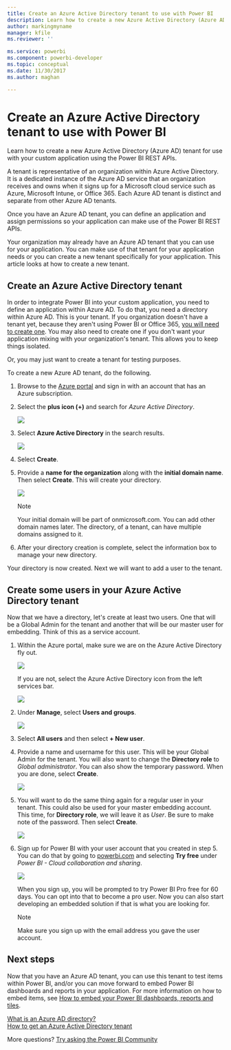 ```yaml
---
title: Create an Azure Active Directory tenant to use with Power BI
description: Learn how to create a new Azure Active Directory (Azure AD) tenant for use with your custom application using the Power BI REST APIs.
author: markingmyname
manager: kfile
ms.reviewer: ''

ms.service: powerbi
ms.component: powerbi-developer
ms.topic: conceptual
ms.date: 11/30/2017
ms.author: maghan

---
```

# Create an Azure Active Directory tenant to use with Power BI
Learn how to create a new Azure Active Directory (Azure AD) tenant for use with your custom application using the Power BI REST APIs.

A tenant is representative of an organization within Azure Active Directory. It is a dedicated instance of the Azure AD service that an organization receives and owns when it signs up for a Microsoft cloud service such as Azure, Microsoft Intune, or Office 365. Each Azure AD tenant is distinct and separate from other Azure AD tenants.

Once you have an Azure AD tenant, you can define an application and assign permissions so your application can make use of the Power BI REST APIs.

Your organization may already have an Azure AD tenant that you can use for your application. You can make use of that tenant for your application needs or you can create a new tenant specifically for your application. This article looks at how to create a new tenant.

## Create an Azure Active Directory tenant
In order to integrate Power BI into your custom application, you need to define an application within Azure AD. To do that, you need a directory within Azure AD. This is your tenant. If you organization doesn't have a tenant yet, because they aren't using Power BI or Office 365, [you will need to create one](https://docs.microsoft.com/azure/active-directory/develop/active-directory-howto-tenant). You may also need to create one if you don't want your application mixing with your organization's tenant. This allows you to keep things isolated.

Or, you may just want to create a tenant for testing purposes.

To create a new Azure AD tenant, do the following.

1. Browse to the [Azure portal](https://portal.azure.com) and sign in with an account that has an Azure subscription.
2. Select the **plus icon (+)** and search for *Azure Active Directory*.
   
    ![](media/create-an-azure-active-directory-tenant/new-directory.png)
3. Select **Azure Active Directory** in the search results.
   
    ![](media/create-an-azure-active-directory-tenant/new-directory2.png)
4. Select **Create**.
5. Provide a **name for the organization** along with the **initial domain name**. Then select **Create**. This will create your directory.
   
    ![](media/create-an-azure-active-directory-tenant/organization-and-domain.png)
   
   > [!NOTE]
   > Your initial domain will be part of onmicrosoft.com. You can add other domain names later. The directory, of a tenant, can have multiple domains assigned to it.
   > 
   > 
6. After your directory creation is complete, select the information box to manage your new directory.

Your directory is now created. Next we will want to add a user to the tenant.

## Create some users in your Azure Active Directory tenant
Now that we have a directory, let's create at least two users. One that will be a Global Admin for the tenant and another that will be our master user for embedding. Think of this as a service account.

1. Within the Azure portal, make sure we are on the Azure Active Directory fly out.
   
    ![](media/create-an-azure-active-directory-tenant/aad-flyout.png)
   
    If you are not, select the Azure Active Directory icon from the left services bar.
   
    ![](media/create-an-azure-active-directory-tenant/aad-service.png)
2. Under **Manage**, select **Users and groups**.
   
    ![](media/create-an-azure-active-directory-tenant/users-and-groups.png)
3. Select **All users** and then select **+ New user**.
4. Provide a name and username for this user. This will be your Global Admin for the tenant. You will also want to change the **Directory role** to *Global administrator*. You can also show the temporary password. When you are done, select **Create**.
   
    ![](media/create-an-azure-active-directory-tenant/global-admin.png)
5. You will want to do the same thing again for a regular user in your tenant. This could also be used for your master embedding account. This time, for **Directory role**, we will leave it as *User*. Be sure to make note of the password. Then select **Create**.
   
    ![](media/create-an-azure-active-directory-tenant/pbiembed-user.png)
6. Sign up for Power BI with your user account that you created in step 5. You can do that by going to [powerbi.com](https://powerbi.microsoft.com/get-started/) and selecting **Try free** under *Power BI - Cloud collaboration and sharing*.
   
    ![](media/create-an-azure-active-directory-tenant/try-powerbi-free.png)
   
    When you sign up, you will be prompted to try Power BI Pro free for 60 days. You can opt into that to become a pro user. Now you can also start developing an embedded solution if that is what you are looking for.
   
   > [!NOTE]
   > Make sure you sign up with the email address you gave the user account.
   > 
   > 

## Next steps
Now that you have an Azure AD tenant, you can use this tenant to test items within Power BI, and/or you can move forward to embed Power BI dashboards and reports in your application. For more information on how to embed items, see [How to embed your Power BI dashboards, reports and tiles](embedding-content.md).

[What is an Azure AD directory?](https://docs.microsoft.com/azure/active-directory/active-directory-whatis)  
[How to get an Azure Active Directory tenant](https://docs.microsoft.com/azure/active-directory/develop/active-directory-howto-tenant)  

More questions? [Try asking the Power BI Community](http://community.powerbi.com/)

